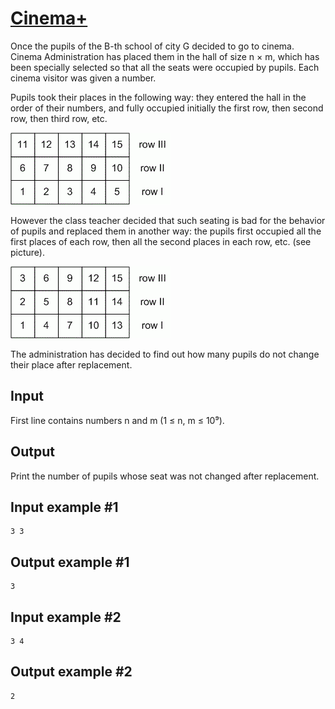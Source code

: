 # [Cinema+](https://www.e-olymp.com/en/problems/4753)
Once the pupils of the B-th school of city G decided to go to cinema. Cinema Administration has placed them in the hall of size n × m, which has been specially selected so that all the seats were occupied by pupils. Each cinema visitor was given a number.

Pupils took their places in the following way: they entered the hall in the order of their numbers, and fully occupied initially the first row, then second row, then third row, etc.

![prb4752.gif](prb4752.gif)

However the class teacher decided that such seating is bad for the behavior of pupils and replaced them in another way: the pupils first occupied all the first places of each row, then all the second places in each row, etc. (see picture).

![prb4752_1.gif](prb4752_1.gif)

The administration has decided to find out how many pupils do not change their place after replacement.

## Input
First line contains numbers n and m (1 ≤ n, m ≤ 10⁹).

## Output
Print the number of pupils whose seat was not changed after replacement.

## Input example #1
```
3 3
```

## Output example #1
```
3
```

## Input example #2
```
3 4
```

## Output example #2
```
2
```
